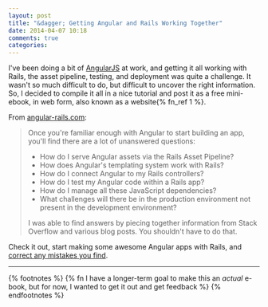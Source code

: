 ```yaml
---
layout: post
title: "&dagger; Getting Angular and Rails Working Together"
date: 2014-04-07 10:18
comments: true
categories: 
---
```


I've been doing a bit of [AngularJS][angular] at work, and getting it all working with Rails, the asset pipeline, testing, and deployment was quite a
challenge.  It wasn't so much difficult to do, but difficult to uncover the right information.  So, I decided to compile it all in a nice tutorial and post it as a free mini-ebook, in web form, also known as a website{% fn_ref 1 %}.

From [angular-rails.com](http://angular-rails.com):

<blockquote>
Once you're familiar enough with Angular to start building an app, you'll find there are a lot of unanswered questions:
<ul>
<li>How do I serve Angular assets via the Rails Asset Pipeline?</li>
<li>How does Angular's templating system work with Rails?</li>
<li>How do I connect Angular to my Rails controllers?</li>
<li>How do I test my Angular code within a Rails app?</li>
<li>How do I manage all these JavaScript dependencies?</li>
<li>What challenges will there be in the production environment not present in the development environment?</li>
</ul>
I was able to find answers by piecing together information from Stack Overflow and various blog posts. You shouldn't have to do that.
</blockquote>

Check it out, start making some awesome Angular apps with Rails, and [correct any mistakes you find][contribute].

[angular]: http://angularjs.com
[contribute]: http://angular-rails.com/contributing.html

----

{% footnotes %}
  {% fn I have a longer-term goal to make this an <em>actual</em> e-book, but for now, I wanted to get it out and get feedback %}
{% endfootnotes %}
